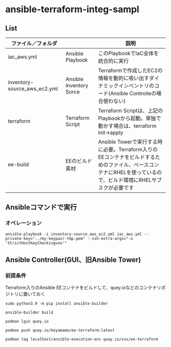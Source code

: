 # ansible-terraform-integ-sampl

## List
|  ファイル／フォルダ  |    | 説明 |
| ---- | ---- | --- |
|  iac_aws.yml  |  Ansible Playbook  | このPlaybookでIaC全体を統合的に実行 |
|  inventory-source_aws_ec2.yml  | Ansible Inventory Sorce  | Terraformで作成したEC2の情報を動的に吸い出すダイナミックインベントリのコード(Ansible Controlleの場合使わない) |
|  terraform  |  Terraform Script  | Terraform Scriptは、上記のPlaybookから起動。単独で動かす場合は、terraform init->apply |
|  ee-build  |  EEのビルド素材  | Ansible Towerで実行する時に必要。Terraform入りのEEコンテナをビルドするためのファイル、ベースコンテナにRHELを使っているので、ビルド環境にRHELサブスクが必要です |


## Ansibleコマンドで実行

### オペレーション
```
ansible-playbook -i inventory-source_aws_ec2.yml iac_aws.yml --private-key="../my-keypair-tmp.pem" --ssh-extra-args="-o 'StrictHostKeyChecking=no'"
```

## Ansible Controller(GUI、旧Ansible Tower)

### 前提条件
Terraform入りのAnsible EEコンテナをビルドして、quey.ioなどのコンテナリポジトリに置いておく

```
sudo python3.9 -m pip install ansible-builder
```

```
ansible-builder build
```

```
podman lgin quey.io
```

```
podman push quay.io/keyamamo/ee-terraform:latest 
```

```
podman tag localhost/ansible-execution-env quay.io/xxx/ee-terraform
```


